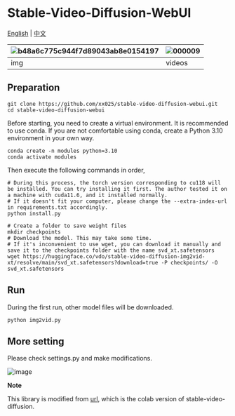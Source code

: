 # Stable-Video-Diffusion-WebUI


[English](README.md) | [中文](README_zh.md)






|![b48a6c775c944f7d89043ab8e0154197](https://github.com/xx025/stable-video-diffusion-webui/assets/71559822/0fa07557-10b8-4e64-b287-13d246170fc9) | ![000009](https://github.com/xx025/stable-video-diffusion-webui/assets/71559822/7984eb26-ae83-4f22-8e71-5cda2e8be708)|
|---------------------------------|----------------------------------|
| img                     | videos                      |



## Preparation

```shell
git clone https://github.com/xx025/stable-video-diffusion-webui.git
cd stable-video-diffusion-webui
```

Before starting, you need to create a virtual environment. It is recommended to use conda. If you are not comfortable using conda, create a Python 3.10 environment in your own way.

```shell
conda create -n modules python=3.10 
conda activate modules
```

Then execute the following commands in order,

```shell
# During this process, the torch version corresponding to cu118 will be installed. You can try installing it first. The author tested it on a machine with cuda11.6, and it installed normally. 
# If it doesn't fit your computer, please change the --extra-index-url in requirements.txt accordingly.
python install.py

# Create a folder to save weight files
mkdir checkpoints 
# Download the model. This may take some time.
# If it's inconvenient to use wget, you can download it manually and save it to the checkpoints folder with the name svd_xt.safetensors
wget https://huggingface.co/vdo/stable-video-diffusion-img2vid-xt/resolve/main/svd_xt.safetensors?download=true -P checkpoints/ -O svd_xt.safetensors
```

## Run

During the first run, other model files will be downloaded.

```shell
python img2vid.py
```

## More setting

Please check settings.py and make modifications.


![image](https://github.com/xx025/stable-video-diffusion-webui/assets/71559822/ced032dd-3dda-4440-b72e-3f281d146e56)

**Note**

This library is modified from [url](https://github.com/mkshing/notebooks/blob/main/stable_video_diffusion_img2vid.ipynb), which is the colab version of stable-video-diffusion.